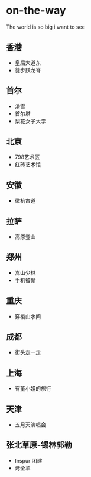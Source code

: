 # on-the-way
The world is so big i want to see

## [香港](https://github.com/OLDMAN007/on-the-way/blob/master/HongKong.md)
  - 皇后大道东
  - 徒步跃龙脊
  
## 首尔
  - 滑雪
  - 首尔塔
  - 梨花女子大学
  
## 北京
  - 798艺术区
  - 红砖艺术馆
  
## 安徽
  - 徽杭古道

## 拉萨
  - 高原登山

## 郑州
  - 嵩山少林
  - 手机被偷

## 重庆
  - 穿梭山水间

## 成都
  - 街头走一走

## 上海
  - 有董小姐的旅行

## 天津
  - 五月天演唱会

## 张北草原-锡林郭勒
  - Inspur 团建
  - 烤全羊
